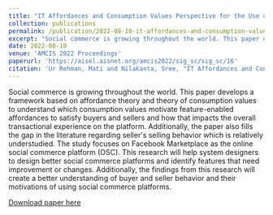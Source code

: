 ```yaml
---
title: "IT Affordances and Consumption Values Perspective for the Use of Social Commerce"
collection: publications
permalink: /publication/2022-08-10-it-affordances-and-consumption-values-perspective-for-the-use-of-social-commerce
excerpt: "Social commerce is growing throughout the world. This paper develops a framework based on affordance theory and theory of consumption values to understand which consumption values motivate feature-enabled affordances to satisfy buyers and sellers and how that impacts the overall transactional experience on the platform. Additionally, the paper also fills the gap in the literature regarding seller's selling behavior which is relatively understudied. The study focuses on Facebook Marketplace as the online social commerce platform (OSC). This research will help system designers to design better social commerce platforms and identify features that need improvement or changes. Additionally, the findings from this research will create a better understanding of buyer and seller behavior and their motivations of using social commerce platforms."
date: 2022-08-10
venue: 'AMCIS 2022 Proceedings'
paperurl: 'https://aisel.aisnet.org/amcis2022/sig_sc/sig_sc/16'
citation: 'Ur Rehman, Mati and Nilakanta, Sree, "IT Affordances and Consumption Values Perspective for the Use of Social Commerce" (2022). AMCIS 2022 Proceedings. 16.'
---
```

Social commerce is growing throughout the world. This paper develops a framework based on affordance theory and theory of consumption values to understand which consumption values motivate feature-enabled affordances to satisfy buyers and sellers and how that impacts the overall transactional experience on the platform. Additionally, the paper also fills the gap in the literature regarding seller's selling behavior which is relatively understudied. The study focuses on Facebook Marketplace as the online social commerce platform (OSC). This research will help system designers to design better social commerce platforms and identify features that need improvement or changes. Additionally, the findings from this research will create a better understanding of buyer and seller behavior and their motivations of using social commerce platforms.

[Download paper here](https://aisel.aisnet.org/amcis2022/sig_sc/sig_sc/16)
